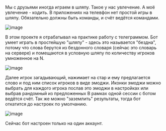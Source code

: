 Мы с друзьями иногда играем в шляпу. Такое у нас увлечение. 
А моё увлечение - кодить.
В приложениях на телевфон нет простой игры в шляпу. Обязательно должны быть команды, и счёт ведётся командами.

![image](https://github.com/iisakov/hat_bot/assets/59264679/b6ac45cb-08b4-4c0e-a08e-7561e6ec0687)

В этом проекте я отрабатывал на практике работу с телеграммом.
Бот умеет играть в простейшую "шляпу" - здесь это называется "бездна", потому что слова берутся из бездонного словаря (сейчас это словарь на сервере) и помещаются в условную шляпу по количеству игроков умноженное на N.

![image](https://github.com/iisakov/hat_bot/assets/59264679/c439fdb0-9591-4f77-bedb-15760fe52452)

Далее игрок загадывающий, нажимает на стар и ему предлагается слово и под ним список игроков в виде эмоджи. Иконки эмоджи можно выбрать для каждого игрока послав это эмоджи в настройках или выбрав рандомный из предложенных
В рамках одной сессии с ботом ведётся счёт. Так же можно "заземлить" результаты, тогда бот откатится до настроек по умолчанию.

![image](https://github.com/iisakov/hat_bot/assets/59264679/4e9ed22e-0fec-42eb-bdb1-39acbaded17e)

Сейчас бот настроен только на один аккаунт.
